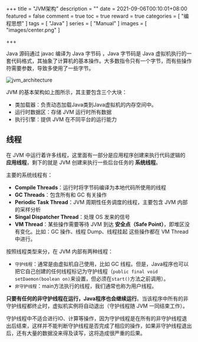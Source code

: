 +++
title = "JVM架构"
description = ""
date = 2021-09-06T00:10:01+08:00
featured = false
comment = true
toc = true
reward = true
categories = [
"编程思想"
]
tags =  [
"Java"
]
series =  [
"Manual"
]
images =  [
"images/center.png"
]

+++

<!--more-->

Java 源码通过 javac 编译为 Java 字节码 ，Java 字节码是 Java 虚拟机执行的一套代码格式，其抽象了计算机的基本操作。大多数指令只有一个字节，而有些操作符需要参数，导致多使用了一些字节。

![jvm_architecture](https://picgo.6and.ltd/img/jvm_architecture.svg)

JVM 的基本架构如上图所示，其主要包含三个大块：

- 类加载器：负责动态加载Java类到Java虚拟机的内存空间中。
- 运行时数据区：存储 JVM 运行时所有数据
- 执行引擎：提供 JVM 在不同平台的运行能力

## 线程

在 JVM 中运行着许多线程，这里面有一部分是应用程序创建来执行代码逻辑的 **应用线程**，剩下的就是 JVM 创建来执行一些后台任务的 **系统线程**。

主要的系统线程有：

- **Compile Threads**：运行时将字节码编译为本地代码所使用的线程
- **GC Threads**：包含所有和 GC 有关操作
- **Periodic Task Thread**：JVM 周期性任务调度的线程，主要包含 JVM 内部的采样分析
- **Singal Dispatcher Thread**：处理 OS 发来的信号
- **VM Thread**：某些操作需要等待 JVM 到达 **安全点（Safe Point）**，即堆区没有变化。比如：GC 操作、线程 Dump、线程挂起 这些操作都在 VM Thread 中进行。

按照线程类型来分，在 JVM 内部有两种线程：

- `守护线程`：通常是由虚拟机自己使用，比如 GC 线程。但是，Java程序也可以把它自己创建的任何线程标记为守护线程（`public final void setDaemon(boolean on)`来设置，但必须在`start()`方法之前调用）。
- `非守护线程`：main方法执行的线程，我们通常也称为用户线程。

**只要有任何的非守护线程在运行，Java程序也会继续运行**。当该程序中所有的非守护线程都终止时，虚拟机实例将自动退出（守护线程随 JVM 一同结束工作）。

守护线程中不适合进行IO、计算等操作，因为守护线程是在所有的非守护线程退出后结束，这样并不能判断守护线程是否完成了相应的操作，如果非守护线程退出后，还有大量的数据没来得及读写，这将造成很严重的后果。

